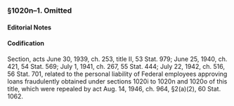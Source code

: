 ### §1020n–1. Omitted ###

#### **Editorial Notes** ####

#### Codification ####

Section, acts June 30, 1939, ch. 253, title II, 53 Stat. 979; June 25, 1940, ch. 421, 54 Stat. 569; July 1, 1941, ch. 267, 55 Stat. 444; July 22, 1942, ch. 516, 56 Stat. 701, related to the personal liability of Federal employees approving loans fraudulently obtained under sections 1020i to 1020n and 1020o of this title, which were repealed by act Aug. 14, 1946, ch. 964, §2(a)(2), 60 Stat. 1062.